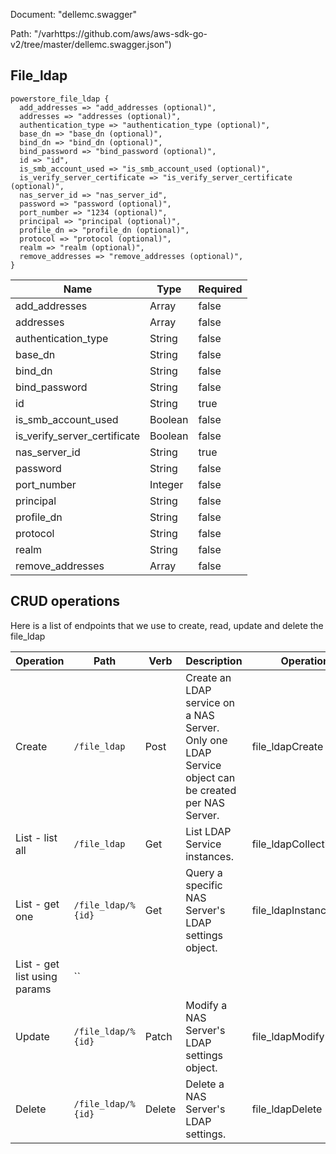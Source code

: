 Document: "dellemc.swagger"


Path: "/varhttps://github.com/aws/aws-sdk-go-v2/tree/master/dellemc.swagger.json")

## File_ldap



```puppet
powerstore_file_ldap {
  add_addresses => "add_addresses (optional)",
  addresses => "addresses (optional)",
  authentication_type => "authentication_type (optional)",
  base_dn => "base_dn (optional)",
  bind_dn => "bind_dn (optional)",
  bind_password => "bind_password (optional)",
  id => "id",
  is_smb_account_used => "is_smb_account_used (optional)",
  is_verify_server_certificate => "is_verify_server_certificate (optional)",
  nas_server_id => "nas_server_id",
  password => "password (optional)",
  port_number => "1234 (optional)",
  principal => "principal (optional)",
  profile_dn => "profile_dn (optional)",
  protocol => "protocol (optional)",
  realm => "realm (optional)",
  remove_addresses => "remove_addresses (optional)",
}
```

| Name        | Type           | Required       |
| ------------- | ------------- | ------------- |
|add_addresses | Array | false |
|addresses | Array | false |
|authentication_type | String | false |
|base_dn | String | false |
|bind_dn | String | false |
|bind_password | String | false |
|id | String | true |
|is_smb_account_used | Boolean | false |
|is_verify_server_certificate | Boolean | false |
|nas_server_id | String | true |
|password | String | false |
|port_number | Integer | false |
|principal | String | false |
|profile_dn | String | false |
|protocol | String | false |
|realm | String | false |
|remove_addresses | Array | false |



## CRUD operations

Here is a list of endpoints that we use to create, read, update and delete the file_ldap

| Operation | Path | Verb | Description | OperationID |
| ------------- | ------------- | ------------- | ------------- | ------------- |
|Create|`/file_ldap`|Post|Create an LDAP service on a NAS Server. Only one LDAP Service object can be created per NAS Server.|file_ldapCreate|
|List - list all|`/file_ldap`|Get|List LDAP Service instances.|file_ldapCollectionQuery|
|List - get one|`/file_ldap/%{id}`|Get|Query a specific NAS Server's LDAP settings object.|file_ldapInstanceQuery|
|List - get list using params|``||||
|Update|`/file_ldap/%{id}`|Patch|Modify a NAS Server's LDAP settings object.|file_ldapModify|
|Delete|`/file_ldap/%{id}`|Delete|Delete a NAS Server's LDAP settings.|file_ldapDelete|
